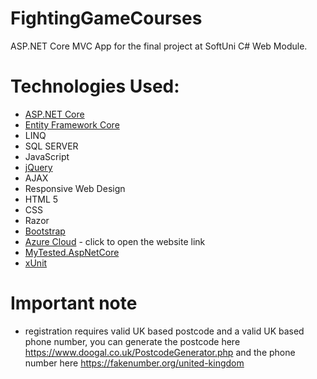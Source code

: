 # FightingGameCourses
ASP.NET Core MVC App for the final project at SoftUni C# Web Module.

# Technologies Used:
* [ASP.NET Core](https://github.com/dotnet/aspnetcore)
* [Entity Framework Core](https://github.com/dotnet/efcore)
* LINQ
* SQL SERVER
* JavaScript
* [jQuery](https://github.com/jquery/jquery)
* AJAX
* Responsive Web Design
* HTML 5
* CSS
* Razor
* [Bootstrap](https://github.com/twbs/bootstrap)
* [Azure Cloud](https://fightinggamecourses.azurewebsites.net/) - click to open the website link
* [MyTested.AspNetCore](https://github.com/ivaylokenov/MyTested.AspNetCore.Mvc)
* [xUnit](https://github.com/xunit/xunit)

# Important note
* registration requires valid UK based postcode and a valid UK based phone number, you can generate the postcode here https://www.doogal.co.uk/PostcodeGenerator.php and the phone number here https://fakenumber.org/united-kingdom
